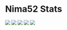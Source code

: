# Nima52 Stats
![](http://github-profile-summary-cards.vercel.app/api/cards/profile-details?username=vn7n24fzkq&theme=github_dark)
![](http://github-profile-summary-cards.vercel.app/api/cards/stats?username=vn7n24fzkq&theme=github_dark)
![](http://github-profile-summary-cards.vercel.app/api/cards/productive-time?username=vn7n24fzkq&theme=github_dark&utcOffset=8)
![](http://github-profile-summary-cards.vercel.app/api/cards/repos-per-language?username=vn7n24fzkq&theme=github_dark)
![](http://github-profile-summary-cards.vercel.app/api/cards/most-commit-language?username=vn7n24fzkq&theme=github_dark)
